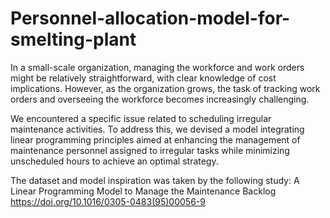 # Personnel-allocation-model-for-smelting-plant

In a small-scale organization, managing the workforce and work orders might be relatively straightforward, with clear knowledge of cost implications. However, as the organization grows, the task of tracking work orders and overseeing the workforce becomes increasingly challenging.

We encountered a specific issue related to scheduling irregular maintenance activities. To address this, we devised a model integrating linear programming principles aimed at enhancing the management of maintenance personnel assigned to irregular tasks while minimizing unscheduled hours to achieve an optimal strategy.

The dataset and model inspiration was taken by the following study:
A Linear Programming Model to Manage the Maintenance Backlog
https://doi.org/10.1016/0305-0483(95)00056-9
